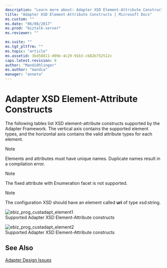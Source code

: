 ```yaml
---
description: "Learn more about: Adapter XSD Element-Attribute Constructs"
title: "Adapter XSD Element-Attribute Constructs | Microsoft Docs"
ms.custom: ""
ms.date: "06/08/2017"
ms.prod: "biztalk-server"
ms.reviewer: ""

ms.suite: ""
ms.tgt_pltfrm: ""
ms.topic: "article"
ms.assetid: 3bd58811-d09e-4c29-91b3-cb82b752512c
caps.latest.revision: 9
author: "MandiOhlinger"
ms.author: "mandia"
manager: "anneta"
---
```

# Adapter XSD Element-Attribute Constructs
The following tables list XSD element-attribute constructs supported by the Adapter Framework. The vertical axis contains the supported element types, and the horizontal axis contains the valid attribute types for each element.  
  
> [!NOTE]
>  Elements and attributes must have unique names. Duplicate names result in a compilation error.  
  
> [!NOTE]
>  The fixed attribute with Enumeration facet is not supported.  
  
> [!NOTE]
>  The configuration XSD should have an element called **uri** of type xsd:string.  
  
 ![](../core/media/ebiz-prog-custadapt-element1.gif "ebiz_prog_custadapt_element1")  
Supported Adapter XSD Element-Attribute constructs  
  
 ![](../core/media/ebiz-prog-custadapt-element2.gif "ebiz_prog_custadapt_element2")  
Supported Adapter XSD Element-Attribute constructs  
  
## See Also  
 [Adapter Design Issues](../core/adapter-design-issues.md)
